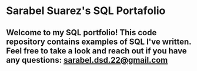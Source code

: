 # Sarabel Suarez's SQL Portafolio

## Welcome to my SQL portfolio! This code repository contains examples of SQL I've written. Feel free to take a look and reach out if you have any questions: sarabel.dsd.22@gmail.com

